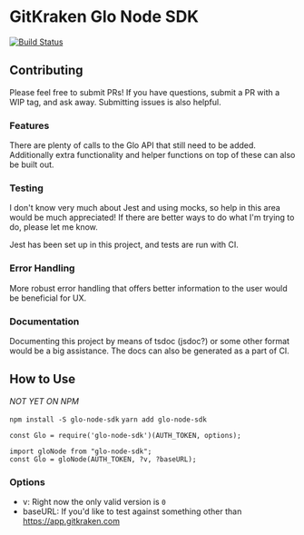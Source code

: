 # GitKraken Glo Node SDK
[![Build Status](https://travis-ci.org/James-Quigley/glo-node-sdk.svg?branch=master)](https://travis-ci.org/James-Quigley/glo-node-sdk)
## Contributing
Please feel free to submit PRs! If you have questions, submit a PR with a WIP tag, and ask away. Submitting issues is also helpful.

### Features
There are plenty of calls to the Glo API that still need to be added. Additionally extra functionality and helper functions on top of these can also be built out.

### Testing
I don't know very much about Jest and using mocks, so help in this area would be much appreciated! If there are better ways to do what I'm trying to do, please let me know.

Jest has been set up in this project, and tests are run with CI.

### Error Handling
More robust error handling that offers better information to the user would be beneficial for UX.

### Documentation
Documenting this project by means of tsdoc (jsdoc?) or some other format would be a big assistance. The docs can also be generated as a part of CI.

## How to Use
*NOT YET ON NPM*

`npm install -S glo-node-sdk`
`yarn add glo-node-sdk`

`const Glo = require('glo-node-sdk')(AUTH_TOKEN, options);`
```
import gloNode from "glo-node-sdk";
const Glo = gloNode(AUTH_TOKEN, ?v, ?baseURL);
```

### Options

- v: Right now the only valid version is `0`
- baseURL: If you'd like to test against something other than https://app.gitkraken.com